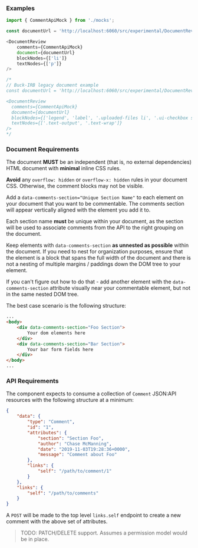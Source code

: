 
### Examples

```js
import { CommentApiMock } from './mocks';

const documentUrl = 'http://localhost:6060/src/experimental/DocumentReview/mock.html';

<DocumentReview
    comments={CommentApiMock}
    document={documentUrl}
    blockNodes={['li']}
    textNodes={['p']}
/>

/*
// Buck-IRB legacy document example
const documentUrl = 'http://localhost:6060/src/experimental/DocumentReview/amendment-mock.html';

<DocumentReview
  comments={CommentApiMock}
  document={documentUrl}
  blockNodes={['legend', 'label', '.uploaded-files li', '.ui-checkbox span']}
  textNodes={['.text-output', '.text-wrap']}
/>
*/
```


### Document Requirements

The document **MUST** be an independent (that is, no external dependencies) HTML document with **minimal** inline CSS rules.

**Avoid** any `overflow: hidden` or `overflow-x: hidden` rules in your document CSS. Otherwise, the comment blocks may not be visible.

Add a `data-comments-section="Unique Section Name"` to each element on your document that you want to be commentable. The comments section will appear vertically aligned with the element you add it to.

Each section name **must** be unique within your document, as the section will be used to associate comments from the API to the right grouping on the document.

Keep elements with `data-comments-section` **as unnested as possible** within the document. If you need to nest for organization purposes, ensure that the element is a block that spans the full width of the document and there is not a nesting of multiple margins / paddings down the DOM tree to your element.

If you can't figure out how to do that - add another element with the `data-comments-section` attribute visually near your commentable element, but not in the same nested DOM tree.

The best case scenario is the following structure:

```html
...
<body>
    <div data-comments-section="Foo Section">
        Your dom elements here
    </div>
    <div data-comments-section="Bar Section">
        Your bar form fields here
    </div>
</body>
...
```


### API Requirements

The component expects to consume a collection of `Comment` JSON:API resources with the following structure at a minimum:

```json
{
    "data": {
        "type": "Comment",
        "id": "1",
        "attributes": {
            "section": "Section Foo",
            "author": "Chase McManning",
            "date": "2019-11-03T19:28:36+0000",
            "message": "Comment about Foo"
        },
        "links": {
            "self": "/path/to/comment/1"
        }
    },
    "links": {
        "self": "/path/to/comments"
    }
}
```

A `POST` will be made to the top level `links.self` endpoint to create a new comment with the above set of attributes.

>TODO: PATCH/DELETE support. Assumes a permission model would be in place.
